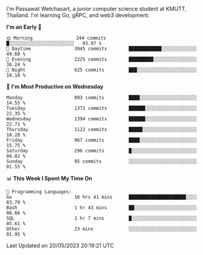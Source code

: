 
I'm Passawat Wetchasart, a junior computer science student at KMUTT, Thailand. I'm learning Go, gRPC, and web3 development.



<!--START_SECTION:waka-->
**I'm an Early 🐤** 

```text
🌞 Morning                244 commits         █░░░░░░░░░░░░░░░░░░░░░░░░   03.97 % 
🌆 Daytime                3045 commits        ████████████░░░░░░░░░░░░░   49.60 % 
🌃 Evening                2225 commits        █████████░░░░░░░░░░░░░░░░   36.24 % 
🌙 Night                  625 commits         ███░░░░░░░░░░░░░░░░░░░░░░   10.18 % 
```
📅 **I'm Most Productive on Wednesday** 

```text
Monday                   893 commits         ████░░░░░░░░░░░░░░░░░░░░░   14.55 % 
Tuesday                  1372 commits        ██████░░░░░░░░░░░░░░░░░░░   22.35 % 
Wednesday                1394 commits        ██████░░░░░░░░░░░░░░░░░░░   22.71 % 
Thursday                 1122 commits        █████░░░░░░░░░░░░░░░░░░░░   18.28 % 
Friday                   967 commits         ████░░░░░░░░░░░░░░░░░░░░░   15.75 % 
Saturday                 296 commits         █░░░░░░░░░░░░░░░░░░░░░░░░   04.82 % 
Sunday                   95 commits          ░░░░░░░░░░░░░░░░░░░░░░░░░   01.55 % 
```


📊 **This Week I Spent My Time On** 

```text
💬 Programming Languages: 
Go                       16 hrs 41 mins      █████████████████████░░░░   83.79 % 
Bash                     1 hr 43 mins        ██░░░░░░░░░░░░░░░░░░░░░░░   08.66 % 
SQL                      1 hr 7 mins         █░░░░░░░░░░░░░░░░░░░░░░░░   05.61 % 
Other                    23 mins             ░░░░░░░░░░░░░░░░░░░░░░░░░   01.95 % 
```


 Last Updated on 20/05/2023 20:19:21 UTC
<!--END_SECTION:waka-->

<!--
**markpassawat/markpassawat** is a ✨ _special_ ✨ repository because its `README.md` (this file) appears on your GitHub profile.

Here are some ideas to get you started:

- 🔭 I’m currently working on ...
- 🌱 I’m currently learning ...
- 👯 I’m looking to collaborate on ...
- 🤔 I’m looking for help with ...
- 💬 Ask me about ...
- 📫 How to reach me: ...
- 😄 Pronouns: He/Him
- ⚡ Fun fact: ...
-->
